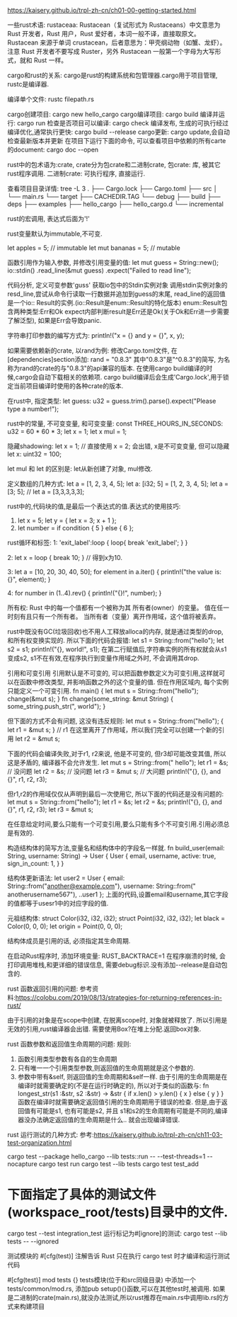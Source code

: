 https://kaisery.github.io/trpl-zh-cn/ch01-00-getting-started.html

一些rust术语:
rustaceaa:
Rustacean（复试形式为 Rustaceans）中文意思为 Rust 开发者，Rust 用户，Rust 爱好者，本词一般不译，直接取原文。 Rustacean 来源于单词
crustacean，后者意思为：甲壳纲动物（如蟹、龙虾）。 注意 Rust 开发者不要写成 Ruster，另外 Rustacean 一般第一个字母为大写形式，就和 Rust
一样。

cargo和rust的关系:
cargo是rust的构建系统和包管理器.cargo用于项目管理, rustc是编译器.

编译单个文件:
rustc filepath.rs

cargo创建项目:
cargo new hello_cargo cargo编译项目:
cargo build 编译并运行:
cargo run 检查是否项目可以编译:
cargo check 编译发布, 生成的可执行经过编译优化,通常执行更快:
cargo build --release cargo更新:
cargo update,会自动检查最新版本并更新 在项目下运行下面的命令, 可以查看项目中依赖的所有carte的document:
cargo doc --open

rust中的包术语为:crate, crate分为包crate和二进制crate, 包crate: 库, 被其它rust程序调用. 二进制crate: 可执行程序, 直接运行.

查看项目目录详情:
tree -L 3 . ├── Cargo.lock ├── Cargo.toml ├── src │ └── main.rs └── target ├──
CACHEDIR.TAG └── debug ├── build ├── deps ├── examples ├── hello_cargo ├── hello_cargo.d
└── incremental

rust的宏调用, 表达式后面为'!'

rust变量默认为immutable,不可变.

let apples = 5; // immutable let mut bananas = 5; // mutable

函数引用作为输入参数, 并修改引用变量的值:
let mut guess = String::new(); io::stdin()
.read_line(&mut guess)
.expect("Failed to read line");

代码分析, 定义可变参数'guss'
获取io包中的Stdin实例对象 调用stdin实例对象的resd_line,尝试从命令行读取一行数据并追加到guess的末尾, read_line的返回值是一个io::
Result的实例.(io::Result是enum::Result的特化版本)
enum::Result包含两种类型:Err和Ok expect内部判断result是Err还是Ok(关于Ok和Err进一步需要了解泛型), 如果是Err会导致panic.

字符串打印参数的编写方式为:
println!("x = {} and y = {}", x, y);

如果需要依赖新的crate, 以rand为例:
修改Cargo.toml文件, 在[dependencies]section添加:
rand = "0.8.3"
其中"0.8.3"是"^0.8.3"的简写, 为名称为rand的crate的与"0.8.3"的api兼容的版本. 在使用cargo
build编译的时候,cargo会自动下载相关的依赖项. cargo build编译后会生成'Cargo.lock',用于锁定当前项目编译时使用的各种crate的版本.

在rust中, 指定类型:
let guess: u32 = guess.trim().parse().expect("Please type a number!");

rust中的常量, 不可变变量, 和可变变量:
const THREE_HOURS_IN_SECONDS: u32 = 60 * 60 * 3; let x = 1; let x mul = 1;

隐藏shadowing:
let x = 1; // 直接使用 x = 2; 会出错, x是不可变变量, 但可以隐藏 let x: uint32 = 100;

let mul 和 let 的区别是:
let从新创建了对象, mul修改.

定义数组的几种方式:
let a = [1, 2, 3, 4, 5]; let a: [i32; 5] = [1, 2, 3, 4, 5]; let a = [3; 5]; // let a
= [3,3,3,3,3];

rust中的,代码块的值,是最后一个表达式的值.表达式的使用技巧:

1. let x = 5; let y = { let x = 3; x + 1 };
2. let number = if condition { 5 } else { 6 };

rust循环和标签:
1: 'exit_label':loop { loop{ break 'exit_label'; } }

2: let x = loop { break 10; } // 得到x为10.

3: let a = [10, 20, 30, 40, 50]; for element in a.iter() { println!("the value is: {}",
element); }

4: for number in (1..4).rev() { println!("{}!", number); }

所有权:
Rust 中的每一个值都有一个被称为其 所有者(owner）的变量。 值在任一时刻有且只有一个所有者。 当所有者（变量）离开作用域，这个值将被丢弃。

rust中既没有GC(垃圾回收)也不用人工释放alloca的内存, 就是通过类型的drop, 和所有权变换实现的. 所以下面的代码会报错:
let s1 = String::from("hello"); let s2 = s1; println!("{}, world!", s1);
在第二行赋值后,字符串实例的所有权就会从s1变成s2, s1不在有效,在程序执行到变量作用域之外时, 不会调用其drop.

引用和可变引用 引用默认是不可变的, 可以把函数参数定义为可变引用,这样就可以在函数中修改类型, 并影响函数之外的这个变量的值. 但在作用区域内, 每个实例只能定义一个可变引用.
fn main() { let mut s = String::from("hello"); change(&mut s); } fn change(some_string:
&mut String) { some_string.push_str(", world"); }

但下面的方式不会有问题, 这没有违反规则:
let mut s = String::from("hello"); { let r1 = &mut s; } // r1 在这里离开了作用域，所以我们完全可以创建一个新的引用
let r2 = &mut s;

下面的代码会编译失败,对于r1, r2来说, 他是不可变的, 但r3却可能改变其值, 所以这是矛盾的, 编译器不会允许发生. let mut s = String::from("
hello"); let r1 = &s; // 没问题 let r2 = &s; // 没问题 let r3 = &mut s; // 大问题 println!("{}, {},
and {}", r1, r2, r3);

但r1,r2的作用域仅仅从声明到最后一次使用它, 所以下面的代码还是没有问题的:
let mut s = String::from("hello"); let r1 = &s; let r2 = &s; println!("{}, {}, and {}",
r1, r2, r3); let r3 = &mut s;

在任意给定时间,要么只能有一个可变引用,要么只能有多个不可变引用.引用必须总是有效的.

构造结构体的简写方法,变量名和结构体中的字段名一样就. fn build_user(email: String, username: String) -> User { User
{ email, username, active: true, sign_in_count: 1, } }

结构体更新语法:
let user2 = User { email: String::from("another@example.com"), username: String::from("
anotherusername567"), ..user1 }; 上面的代码,设置email和username,其它字段的值都等于usesr1中的对应字段的值.

元祖结构体:
struct Color(i32, i32, i32); struct Point(i32, i32, i32); let black = Color(0, 0, 0); let
origin = Point(0, 0, 0);

结构体成员是引用的话, 必须指定其生命周期.

在启动Rust程序时, 添加环境变量:
RUST_BACKTRACE=1 在程序崩溃的时候, 会打印调用堆栈,和更详细的错误信息, 需要debug标识.没有添加--release是自动包含的.

rust 函数返回引用的问题:
参考资料:https://colobu.com/2019/08/13/strategies-for-returning-references-in-rust/

由于引用的对象是在scope中创建, 在脱离scope时, 对象就被释放了. 所以引用是无效的引用,rust编译器会出错. 需要使用Box?在堆上分配.返回box对象.

rust 函数参数和返回值生命周期的问题:
规则:

1. 函数引用类型参数有各自的生命周期
2. 只有唯一一个引用类型参数,则返回值的生命周期就是这个参数的.
3. 参数中带有&self, 则返回值的生命周期和&self一样. 由于引用的生命周期是在编译时就需要确定的(不是在运行时确定的), 所以对于类似的函数与:
   fn longest_str(s1 :&str, s2 :&str) -> &str { if x.len() > y.len() { x } else { y } }
   函数在编译时就需要确定返回值引用的生命周期用于错误的检查. 但是,由于返回值有可能是s1, 也有可能是s2, 并且
   s1和s2的生命周期有可能是不同的,编译器没办法确定返回值的生命周期是什么.. 就会出现编译错误.

rust 运行测试的几种方式:
参考:https://kaisery.github.io/trpl-zh-cn/ch11-03-test-organization.html

cargo test --package hello_cargo --lib tests::run -- --test-threads=1 --nocapture cargo
test run cargo test --lib tests cargo test test_add

# 下面指定了具体的测试文件(workspace_root/tests)目录中的文件.

cargo test --test integration_test 运行标记为#[ignore]的测试:
cargo test --lib tests -- --ignored

测试模块的 #[cfg(test)] 注解告诉 Rust 只在执行 cargo test 时才编译和运行测试代码

#[cfg(test)]
mod tests {}
tests模块(位于和src同级目录)
中添加一个tests/common/mod.rs, 添加pub setup(){}函数,可以在其他test时,被调用.
如果是二进制的crate(main.rs),就没办法测试,所以rust推荐在main.rs中调用lib.rs的方式来构建项目

